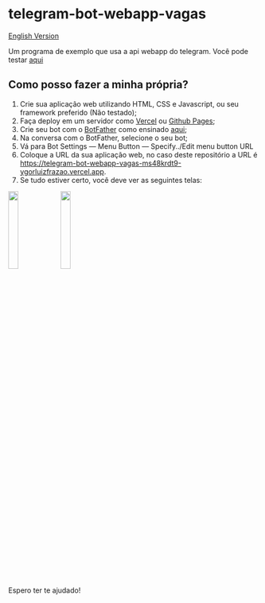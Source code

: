 # telegram-bot-webapp-vagas

[English Version](https://github.com/ygorluizfrazao/telegram-bot-webapp-vagas/blob/master/README.md)

Um programa de exemplo que usa a api webapp do telegram. Você pode testar [aqui](https://telegram-bot-webapp-vagas-ms48krdt9-ygorluizfrazao.vercel.app)

## Como posso fazer a minha própria?

1. Crie sua aplicação web utilizando HTML, CSS e Javascript, ou seu framework preferido (Não testado);
2. Faça deploy em um servidor como [Vercel](https://vercel.com/) ou [Github Pages](https://pages.github.com);
3. Crie seu bot com o [BotFather](https://t.me/botfather) como ensinado [aqui](https://core.telegram.org/bots/tutorial);
4. Na conversa com o BotFather, selecione o seu bot;
5. Vá para Bot Settings — Menu Button — Specify../Edit menu button URL
6. Coloque a URL da sua aplicação web, no caso deste repositório a URL é https://telegram-bot-webapp-vagas-ms48krdt9-ygorluizfrazao.vercel.app.
7. Se tudo estiver certo, você deve ver as seguintes telas:

<img src="https://github.com/ygorluizfrazao/telegram-bot-webapp-vagas/assets/17025709/28aac44f-5270-4f6e-94ad-9d7366348420" style="width:20%;"/>
<img src="https://github.com/ygorluizfrazao/telegram-bot-webapp-vagas/assets/17025709/7dbd36e4-877f-4f0d-9d77-19b0a3b1dec2" style="width:20%;"/>

Espero ter te ajudado!
